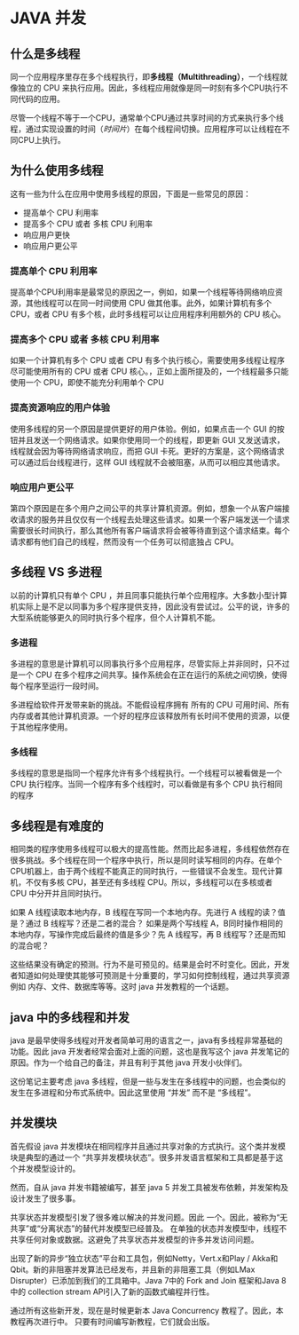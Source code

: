 JAVA 并发
===

## 什么是多线程

同一个应用程序里存在多个线程执行，即**多线程（Multithreading）**，一个线程就像独立的 CPU 来执行应用。因此，多线程应用就像是同一时刻有多个CPU执行不同代码的应用。

尽管一个线程不等于一个CPU，通常单个CPU通过共享时间的方式来执行多个线程，通过实现设置的时间（*时间片*）在每个线程间切换。应用程序可以让线程在不同CPU上执行。

## 为什么使用多线程

这有一些为什么在应用中使用多线程的原因，下面是一些常见的原因：
- 提高单个 CPU 利用率
- 提高多个 CPU 或者 多核 CPU 利用率
- 响应用户更快
- 响应用户更公平

### 提高单个 CPU 利用率

提高单个CPU利用率是最常见的原因之一，例如，如果一个线程等待网络响应资源，其他线程可以在同一时间使用 CPU 做其他事。此外，如果计算机有多个 CPU，或者 CPU 有多个核，此时多线程可以让应用程序利用额外的 CPU 核心。

### 提高多个 CPU 或者 多核 CPU 利用率

如果一个计算机有多个 CPU 或者 CPU 有多个执行核心，需要使用多线程让程序尽可能使用所有的 CPU 或者 CPU 核心。，正如上面所提及的，一个线程最多只能使用一个 CPU，即使不能充分利用单个 CPU

### 提高资源响应的用户体验

使用多线程的另一个原因是提供更好的用户体验。例如，如果点击一个 GUI 的按钮并且发送一个网络请求。如果你使用同一个的线程，即更新 GUI 又发送请求，线程就会因为等待网络请求响应，而把 GUI 卡死。更好的方案是，这个网络请求可以通过后台线程进行，这样 GUI 线程就不会被阻塞，从而可以相应其他请求。

### 响应用户更公平

第四个原因是在多个用户之间公平的共享计算机资源。例如，想象一个从客户端接收请求的服务并且仅仅有一个线程去处理这些请求。如果一个客户端发送一个请求需要很长时间执行，那么其他所有客户端请求将会被等待直到这个请求结束。每个请求都有他们自己的线程，然而没有一个任务可以彻底独占 CPU。

## 多线程 VS 多进程

以前的计算机只有单个 CPU ，并且同事只能执行单个应用程序。大多数小型计算机实际上是不足以同事为多个程序提供支持，因此没有尝试过。公平的说，许多的大型系统能够更久的同时执行多个程序，但个人计算机不能。

### 多进程

多进程的意思是计算机可以同事执行多个应用程序，尽管实际上并非同时，只不过是一个 CPU 在多个程序之间共享。操作系统会在正在运行的系统之间切换，使得每个程序至运行一段时间。

多进程给软件开发带来新的挑战。不能假设程序拥有 所有的 CPU 可用时间、所有内存或者其他计算机资源。一个好的程序应该释放所有长时间不使用的资源，以便于其他程序使用。

### 多线程

多线程的意思是指同一个程序允许有多个线程执行。一个线程可以被看做是一个 CPU 执行程序。当同一个程序有多个线程时，可以看做是有多个 CPU 执行相同的程序

## 多线程是有难度的

相同类的程序使用多线程可以极大的提高性能。然而比起多进程，多线程依然存在很多挑战。多个线程在同一个程序中执行，所以是同时读写相同的内存。在单个CPU机器上，由于两个线程不能真正的同时执行，一些错误不会发生。现代计算机，不仅有多核 CPU，甚至还有多线程 CPU。所以，多线程可以在多核或者 CPU 中分开并且同时执行。

如果 A 线程读取本地内存，B 线程在写同一个本地内存。先进行 A 线程的读？值是？通过 B 线程写？还是二者的混合？
如果是两个写线程 A，B同时操作相同的本地内存，写操作完成后最终的值是多少？先 A 线程写，再 B 线程写？还是而知的混合呢？

这些结果没有确定的预测。行为不是可预见的。结果是会时不时变化。因此，开发者知道如何处理使其能够可预测是十分重要的，学习如何控制线程，通过共享资源例如 内存、文件、数据库等等。这时 java 并发教程的一个话题。

## java 中的多线程和并发

java 是最早使得多线程对开发者简单可用的语言之一，java有多线程非常基础的功能。因此 java 开发者经常会面对上面的问题，这也是我写这个 java 并发笔记的原因。作为一个给自己的备注，并且有利于其他 java 开发小伙伴们。

这份笔记主要考虑 java 多线程，但是一些与发生在多线程中的问题，也会类似的发生在多进程和分布式系统中。因此这里使用 “并发” 而不是 “多线程”。

## 并发模块

首先假设 java 并发模块在相同程序并且通过共享对象的方式执行。这个类并发模块是典型的通过一个 “共享并发模块状态”。很多并发语言框架和工具都是基于这个并发模型设计的。

然而，自从 java 并发书籍被编写，甚至 java 5 并发工具被发布依赖，并发架构及设计发生了很多事。

共享状态并发模型引发了很多难以解决的并发问题。因此 一个。因此，被称为“无共享”或“分离状态”的替代并发模型已经普及。 在单独的状态并发模型中，线程不共享任何对象或数据。这避免了共享状态并发模型的许多并发访问问题。

出现了新的异步“独立状态”平台和工具包，例如Netty，Vert.x和Play / Akka和Qbit。新的非阻塞并发算法已经发布，并且新的非阻塞工具（例如LMax Disrupter）已添加到我们的工具箱中。Java 7中的 Fork and Join 框架和Java 8中的 collection stream API引入了新的函数式编程并行性。

通过所有这些新开发，现在是时候更新本 Java Concurrency 教程了。因此，本教程再次进行中。 只要有时间编写新教程，它们就会出版。